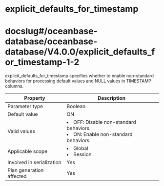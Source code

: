 explicit_defaults_for_timestamp
====================================================
# docslug#/oceanbase-database/oceanbase-database/V4.0.0/explicit_defaults_for_timestamp-1-2
explicit_defaults_for_timestamp specifies whether to enable non-standard behaviors for processing default values and NULL values in TIMESTAMP columns.


| **Property** | **Description** |
|----------|------------------------------------------------------------------------------------------------------------|
| Parameter type | Boolean |
| Default value | ON |
| Valid values | <li> OFF: Disable non-standard behaviors.   <li> ON: Enable non-standard behaviors. |
| Applicable scope | <li> Global   <li> Session |
| Involved in serialization | Yes |
| Plan generation affected | Yes |



